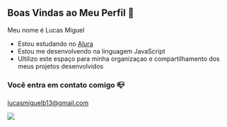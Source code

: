 ## Boas Vindas ao Meu Perfil 💙

Meu nome é Lucas Miguel

- Estou estudando no [Alura](https://alura.com.br)
- Estou me desenvolvendo na linguagem JavaScript
- Ultilizo este espaço para minha organizaçao e compartilhamento dos meus projetos desenvolvidos

### Você entra em contato comigo 📪

lucasmiguelb13@gmail.com


![](https://media1.tenor.com/m/-g2UVqMyaeAAAAAC/hiccup-hiccup-horrendous-haddock.gif)
